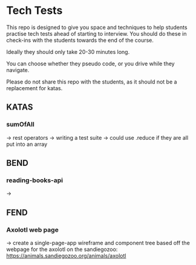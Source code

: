 # Tech Tests

This repo is designed to give you space and techniques to help students practise tech tests ahead of starting to interview. You should do these in check-ins with the students towards the end of the course.

Ideally they should only take 20-30 minutes long.

You can choose whether they pseudo code, or you drive while they navigate.

Please do not share this repo with the students, as it should not be a replacement for katas.


## KATAS

### sumOfAll
-> rest operators
-> writing a test suite
-> could use .reduce if they are all put into an array

## BEND

### reading-books-api
->

## FEND

### Axolotl web page
-> create a single-page-app wireframe and component tree based off the webpage for the axolotl on the sandiegozoo: https://animals.sandiegozoo.org/animals/axolotl

